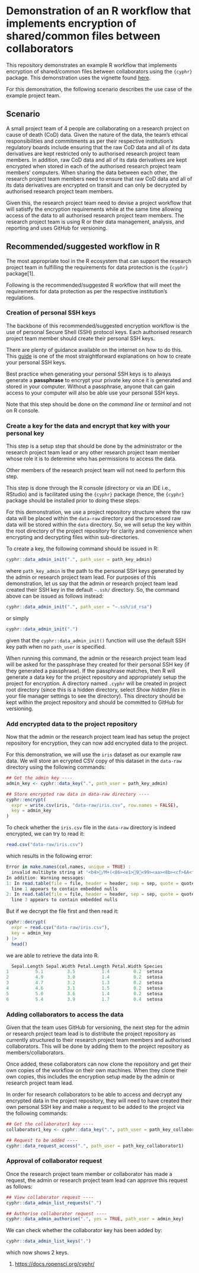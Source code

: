 
<!-- README.md is generated from README.Rmd. Please edit that file -->

# Demonstration of an R workflow that implements encryption of shared/common files between collaborators

<!-- badges: start -->

<!-- badges: end -->

This repository demonstrates an example R workflow that implements
encryption of shared/common files between collaborators using the
`{cyphr}` package. This demonstration uses the vignette found
[here](https://docs.ropensci.org/cyphr/articles/data.html).

For this demonstration, the following scenario describes the use case of
the example project team.

## Scenario

A small project team of 4 people are collaborating on a research project
on cause of death (CoD) data. Given the nature of the data, the team’s
ethical responsibilities and commitments as per their respective
institution’s regulatory boards include ensuring that the raw CoD data
and all of its data derivatives are kept restricted only to authorised
research project team members. In addition, raw CoD data and all of its
data derivatives are kept encrypted when stored in each of the
authorised research project team members’ computers. When sharing the
data between each other, the research project team members need to
ensure that raw CoD data and all of its data derivatives are encrypted
on transit and can only be decrypted by authorised research project team
members.

Given this, the research project team need to devise a project workflow
that will satistfy the encryption requirements while at the same time
allowing access of the data to all authorised research project team
members. The research project team is using R or their data management,
analysis, and reporting and uses GitHub for versioning.

## Recommended/suggested workflow in R

The most appropriate tool in the R ecosystem that can support the
research project team in fulfilling the requirements for data protection
is the `{cyphr}` package\[1\].

Following is the recommended/suggested R workflow that will meet the
requirements for data protection as per the respective institution’s
regulations.

### Creation of personal SSH keys

The backbone of this recommended/suggested encryption workflow is the
use of personal Secure Shell (SSH) protocol keys. Each authorised
research project team member should create their personal SSH keys.

There are plenty of guidance available on the internet on how to do
this. This
[guide](https://docs.digitalocean.com/products/droplets/how-to/add-ssh-keys/create-with-openssh/)
is one of the most straightforward explanations on how to create your
personal SSH keys.

Best practice when generating your personal SSH keys is to always
generate a **passphrase** to encrypt your private key once it is
generated and stored in your computer. Without a passphrase, anyone that
can gain access to your computer will also be able use your personal SSH
keys.

Note that this step should be done on the *command line* or *terminal*
and not on R console.

### Create a key for the data and encrypt that key with your personal key

This step is a setup step that should be done by the administrator or
the research project team lead or any other research project team member
whose role it is to determine who has permissions to access the data.

Other members of the research project team will not need to perform this
step.

This step is done through the R console (directory or via an IDE i.e.,
RStudio) and is facilitated using the `{cyphr}` package (hence, the
`{cyphr}` package should be installed prior to doing these steps.

For this demonstration, we use a project repository structure where the
raw data will be placed within the `data-raw` directory and the
processed raw data will be stored within the `data` directory. So, we
will setup the key within the root directory of the project repository
for clarity and convenience when encrypting and decrypting files within
sub-directories.

To create a key, the following command should be issued in R:

``` r
cyphr::data_admin_init(".", path_user = path_key_admin)
```

where `path_key_admin` is the path to the personal SSH keys generated by
the admin or research project team lead. For purposes of this
demonstration, let us say that the admin or research project team lead
created their SSH key in the default `~.ssh/` directory. So, the command
above can be issued as follows instead:

``` r
cyphr::data_admin_init(".", path_user = "~.ssh/id_rsa")
```

or simply

``` r
cyphr::data_admin_init(".")
```

given that the `cyphr::data_admin_init()` function will use the default
SSH key path when no `path_user` is specified.

When running this command, the admin or the research project team lead
will be asked for the passphrase they created for their personal SSH key
(if they generated a passphrase). If the passphrase matches, then R will
generate a data key for the project repository and appropriately setup
the project for encryption. A directory named `.cyphr` will be created
in project root directory (since this is a hidden directory, select
*Show hidden files* in your file manager settings to see the directory).
This directory should be kept within the project repository and should
be committed to GitHub for versioning.

### Add encrypted data to the project repository

Now that the admin or the research project team lead has setup the
project repository for encryption, they can now add encrypted data to
the project.

For this demonstration, we will use the `iris` dataset as our example
raw data. We will store an ecrypted CSV copy of this dataset in the
`data-raw` directory using the following commands:

``` r
## Get the admin key ----
admin_key <- cyphr::data_key(".", path_user = path_key_admin)

## Store encrypted raw data in data-raw directory ----
cyphr::encrypt(
  expr = write.csv(iris, "data-raw/iris.csv", row.names = FALSE),
  key = admin_key
)
```

To check whether the `iris.csv` file in the `data-raw` directory is
indeed encrypted, we can try to read it:

``` r
read.csv("data-raw/iris.csv")
```

which results in the following error:

``` r
Error in make.names(col.names, unique = TRUE) : 
  invalid multibyte string at '<b4>/M+(<86><e1>9<99><aa><8b><cf>6A<f5>F~<bd><ff<9a><f5><92>t5<ef>{`<96><e0><92>iP<e1><bd>'
In addition: Warning messages:
1: In read.table(file = file, header = header, sep = sep, quote = quote,  :
  line 1 appears to contain embedded nulls
2: In read.table(file = file, header = header, sep = sep, quote = quote,  :
  line 3 appears to contain embedded nulls
```

But if we decrypt the file first and then read it:

``` r
cyphr::decrypt(
  expr = read.csv("data-raw/iris.csv"),
  key = admin_key
) |>
  head()
```

we are able to retrieve the data into R.

``` r
  Sepal.Length Sepal.Width Petal.Length Petal.Width Species
1          5.1         3.5          1.4         0.2  setosa
2          4.9         3.0          1.4         0.2  setosa
3          4.7         3.2          1.3         0.2  setosa
4          4.6         3.1          1.5         0.2  setosa
5          5.0         3.6          1.4         0.2  setosa
6          5.4         3.9          1.7         0.4  setosa
```

### Adding collaborators to access the data

Given that the team uses GitHub for versioning, the next step for the
admin or research project team lead is to distribute the project
repository as currently structured to their research project team
members and authorised collaborators. This will be done by adding them
to the project repository as members/collaborators.

Once added, these collaborators can now clone the repository and get
their own copies of the workflow on their own machines. When they clone
their own copies, this includes the encryption setup made by the admin
or research project team lead.

In order for research collaborators to be able to access and decrypt any
encrypted data in the project repository, they will need to have created
their own personal SSH key and make a request to be added to the project
via the following commands:

``` r
## Get the collaborator1 key ----
collaborator1_key <- cyphr::data_key(".", path_user = path_key_collaborator1)

## Request to be added ----
cyphr::data_request_access(".", path_user = path_key_collaborator1)
```

### Approval of collaborator request

Once the research project team member or collaborator has made a
request, the admin or research project team lead can approve this
request as follows:

``` r
## View collaborator request ----
cyphr::data_admin_list_requests(".")

## Authorise collaborator request ----
cyphr::data_admin_authorise(".", yes = TRUE, path_user = admin_key)
```

We can check whether the collaborator key has been added by:

``` r
cyphr::data_admin_list_keys(".")
```

which now shows 2 keys.

1.  <https://docs.ropensci.org/cyphr/>
